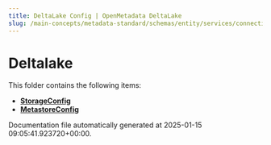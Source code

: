 ```yaml
---
title: DeltaLake Config | OpenMetadata DeltaLake
slug: /main-concepts/metadata-standard/schemas/entity/services/connections/database/deltalake
---
```


# Deltalake

This folder contains the following items:

- [**StorageConfig**](/main-concepts/metadata-standard/schemas/entity/services/connections/database/deltalake/storageconfig)
- [**MetastoreConfig**](/main-concepts/metadata-standard/schemas/entity/services/connections/database/deltalake/metastoreconfig)


Documentation file automatically generated at 2025-01-15 09:05:41.923720+00:00.

